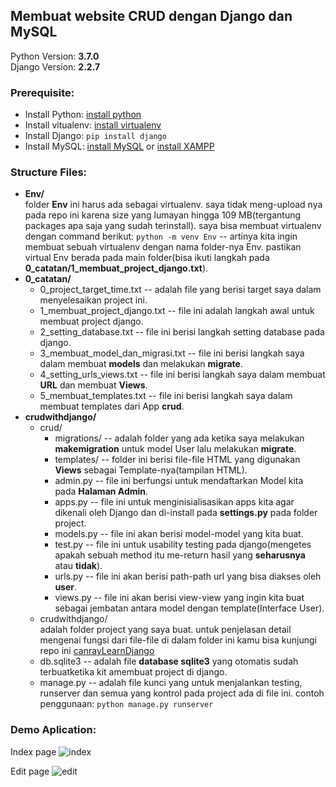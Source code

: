 ## Membuat website CRUD dengan Django dan MySQL
Python Version: **3.7.0** </br>
Django Version: **2.2.7** </br>

### Prerequisite:
* Install Python: [install python](https://www.python.org/downloads/)
* Install vitualenv: [install virtualenv](https://virtualenv.pypa.io/en/latest/installation/)
* Install Django: ```pip install django```
* Install MySQL: [install MySQL](https://dev.mysql.com/doc/mysql-installation-excerpt/5.5/en/) or [install XAMPP](https://www.apachefriends.org/download.html)


### Structure Files:
* **Env/** </br>
folder **Env** ini harus ada sebagai virtualenv. saya tidak meng-upload nya pada repo ini karena size yang lumayan hingga 109 MB(tergantung packages apa saja yang sudah terinstall). saya bisa membuat virtualenv dengan command berikut: ```python -m venv Env``` -- artinya kita ingin membuat sebuah virtualenv dengan nama folder-nya Env. pastikan virtual Env berada pada main folder(bisa ikuti langkah pada **0_catatan/1_membuat_project_django.txt**).
* **0_catatan/**
  * 0_project_target_time.txt -- adalah file yang berisi target saya dalam menyelesaikan project ini.
  * 1_membuat_project_django.txt -- file ini adalah langkah awal untuk membuat project django.
  * 2_setting_database.txt -- file ini berisi langkah setting database pada django.
  * 3_membuat_model_dan_migrasi.txt -- file ini berisi langkah saya dalam membuat **models** dan melakukan **migrate**.
  * 4_setting_urls_views.txt -- file ini berisi langkah saya dalam membuat **URL** dan membuat **Views**.
  * 5_membuat_templates.txt -- file ini berisi langkah saya dalam membuat templates dari App **crud**.
* **crudwithdjango/**
  * crud/ </br>
    * migrations/ -- adalah folder yang ada ketika saya melakukan **makemigration** untuk model User lalu melakukan **migrate**.
    * templates/ -- folder ini berisi file-file HTML yang digunakan **Views** sebagai Template-nya(tampilan HTML).
    * admin.py -- file ini berfungsi untuk mendaftarkan Model kita pada **Halaman Admin**.
    * apps.py -- file ini untuk menginisialisasikan apps kita agar dikenali oleh Django dan di-install pada **settings.py** pada folder project.
    * models.py -- file ini akan berisi model-model yang kita buat.
    * test.py -- file ini untuk usability testing pada django(mengetes apakah sebuah method itu me-return hasil yang **seharusnya** atau **tidak**).
    * urls.py -- file ini akan berisi path-path url yang bisa diakses oleh **user**.
    * views.py -- file ini akan berisi view-view yang ingin kita buat sebagai jembatan antara model dengan template(Interface User).
  * crudwithdjango/ </br>
    adalah folder project yang saya buat. untuk penjelasan detail mengenai fungsi dari file-file di dalam folder ini kamu bisa kunjungi repo ini [canrayLearnDjango](https:/github.com/adamcanray/canrayLearnDjango)
  * db.sqlite3 -- adalah file **database sqlite3** yang otomatis sudah terbuatketika kit amembuat project di django.
  * manage.py -- adalah file kunci yang untuk menjalankan testing, runserver dan semua yang kontrol pada project ada di file ini. contoh penggunaan: ```python manage.py runserver```
  
### Demo Aplication:

Index page
![index](captures/indexView.JPG)

Edit page
![edit](captures/editView.JPG)
